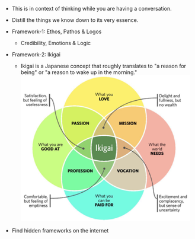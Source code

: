 - This is in context of thinking while you are having a conversation.

- Distill the things we know down to its very essence.

- Framework-1: Ethos, Pathos & Logos
    - Credibility, Emotions & Logic

- Framework-2: Ikigai
    - Ikigai is a Japanese concept that roughly translates to "a reason for being" or "a reason to wake up in the morning."
![](./gallery/ikigai.png)

- Find hidden frameworks on the internet
